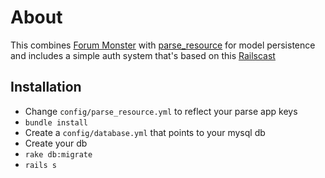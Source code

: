 # About

This combines [Forum Monster](https://github.com/clalansingh/forum) with [parse_resource](http://github.com/adelevie/parse_resource) for model persistence and includes a simple auth system that's based on this [Railscast](http://asciicasts.com/episodes/250-authentication-from-scratch)

## Installation

* Change `config/parse_resource.yml` to reflect your parse app keys
* `bundle install`
* Create a `config/database.yml` that points to your mysql db
* Create your db
* `rake db:migrate`
* `rails s`
